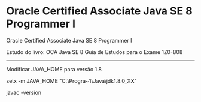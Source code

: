 # Oracle Certified Associate Java SE 8 Programmer I
Oracle Certified Associate Java SE 8 Programmer I

Estudo do livro: OCA Java SE 8 Guia de Estudos para o Exame 1Z0-808

------------------------------------------------
Modificar JAVA_HOME para versão 1.8

setx -m JAVA_HOME "C:\Progra~1\Java\jdk1.8.0_XX"

javac -version
